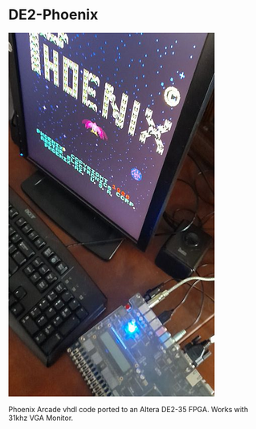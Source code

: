# DE2-Phoenix
![Model](DE2-Phoenix.jpg)

Phoenix Arcade vhdl code ported to an Altera DE2-35 FPGA. Works with 31khz VGA Monitor. 
